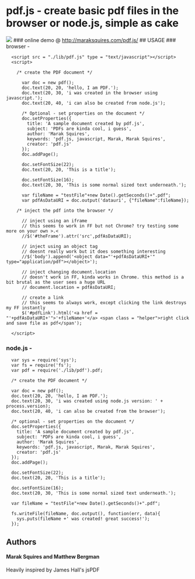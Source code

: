 
# pdf.js - create basic pdf files in the browser or node.js, simple as cake
<img src = "http://i.imgur.com/CIAll.jpg" border = "0">
### online demo @ <a href = "http://maraksquires.com/pdf.js/" target = "_blank">http://maraksquires.com/pdf.js/</a>
## USAGE
### browser - 
  
      <script src = "./lib/pdf.js" type = "text/javascript"></script>
      <script>

        /* create the PDF document */

          var doc = new pdf();
          doc.text(20, 20, 'hello, I am PDF.');
          doc.text(20, 30, 'i was created in the browser using javascript.');
          doc.text(20, 40, 'i can also be created from node.js');

          /* Optional - set properties on the document */
          doc.setProperties({
          	title: 'A sample document created by pdf.js',
          	subject: 'PDFs are kinda cool, i guess',		
          	author: 'Marak Squires',
          	keywords: 'pdf.js, javascript, Marak, Marak Squires',
          	creator: 'pdf.js'
          });
          doc.addPage();

          doc.setFontSize(22);
          doc.text(20, 20, 'This is a title');

          doc.setFontSize(16);
          doc.text(20, 30, 'This is some normal sized text underneath.');

          var fileName = "testFile"+new Date().getSeconds()+".pdf";
          var pdfAsDataURI = doc.output('datauri', {"fileName":fileName});

        /* inject the pdf into the browser */

          // inject using an iframe
          // this seems to work in FF but not Chrome? try testing some more on your own >.<
          //$('#theFrame').attr('src',pdfAsDataURI);

          // inject using an object tag
          // doesnt really work but it does something interesting
          //$('body').append('<object data="'+pdfAsDataURI+'" type="application/pdf"></object>');

          // inject changing document.location
          // doesn't work in FF, kinda works in Chrome. this method is a bit brutal as the user sees a huge URL
          // document.location = pdfAsDataURI;

          // create a link
          // this seems to always work, except clicking the link destroys my FF instantly 
          $('#pdfLink').html('<a href = "'+pdfAsDataURI+'">'+fileName+'</a> <span class = "helper">right click and save file as pdf</span');

      </script>
### node.js - 
      var sys = require('sys');
      var fs = require('fs');
      var pdf = require('./lib/pdf').pdf;

      /* create the PDF document */

      var doc = new pdf();
      doc.text(20, 20, 'hello, I am PDF.');
      doc.text(20, 30, 'i was created using node.js version: ' + process.version);
      doc.text(20, 40, 'i can also be created from the browser');

      /* optional - set properties on the document */
      doc.setProperties({
      	title: 'A sample document created by pdf.js',
      	subject: 'PDFs are kinda cool, i guess',		
      	author: 'Marak Squires',
      	keywords: 'pdf.js, javascript, Marak, Marak Squires',
      	creator: 'pdf.js'
      });
      doc.addPage();

      doc.setFontSize(22);
      doc.text(20, 20, 'This is a title');

      doc.setFontSize(16);
      doc.text(20, 30, 'This is some normal sized text underneath.');

      var fileName = "testFile"+new Date().getSeconds()+".pdf";

      fs.writeFile(fileName, doc.output(), function(err, data){
        sys.puts(fileName +' was created! great success!');
      });
    
## Authors
#### Marak Squires and Matthew Bergman
Heavily inspired by James Hall's jsPDF 